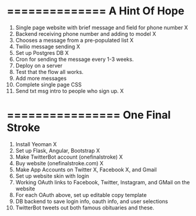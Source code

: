 ==============
A Hint Of Hope
==============

1. Single page website with brief message and field for phone number X
2. Backend receiving phone number and adding to model X
3. Chooses a message from a pre-populated list X
4. Twilio message sending X
5. Set up Postgres DB X
6. Cron for sending the message every 1-3 weeks.
7. Deploy on a server
8. Test that the flow all works.
9. Add more messages
10. Complete single page CSS
11. Send txt msg intro to people who sign up. X

================
One Final Stroke
================

1. Install Yeoman X
2. Set up Flask, Angular, Bootstrap X
3. Make TwitterBot account (onefinalstroke) X
4. Buy website (onefinalstroke.com) X
5. Make App Accounts on Twitter X, Facebook X, and Gmail
6. Set up website skin with login
7. Working OAuth links to Facebook, Twitter, Instagram, and GMail on the website
8. For each OAuth above, set up editable copy template
9. DB backend to save login info, oauth info, and user selections
10. TwitterBot tweets out both famous obituaries and these.